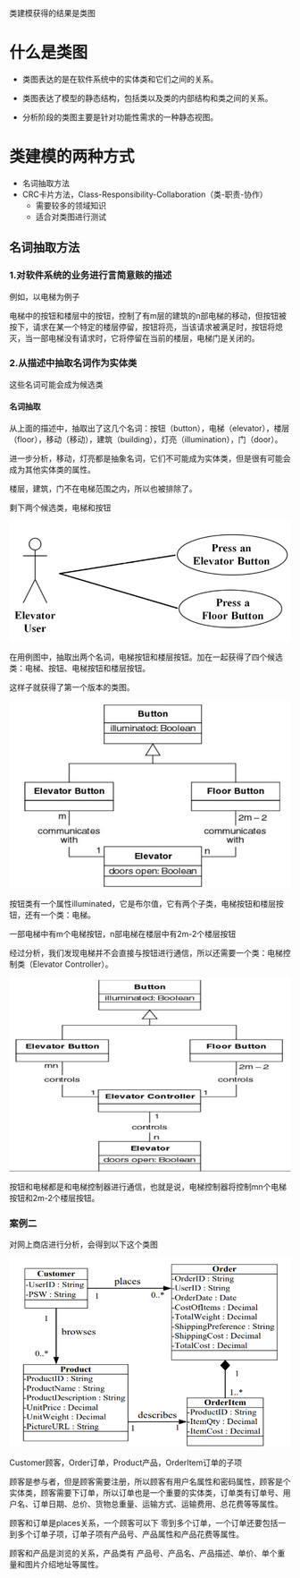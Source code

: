 类建模获得的结果是类图

# 什么是类图

- 类图表达的是在软件系统中的实体类和它们之间的关系。

- 类图表达了模型的静态结构，包括类以及类的内部结构和类之间的关系。

- 分析阶段的类图主要是针对功能性需求的一种静态视图。

# 类建模的两种方式

- 名词抽取方法
- CRC卡片方法，Class-Responsibility-Collaboration（类-职责-协作）
    - 需要较多的领域知识
    - 适合对类图进行测试

## 名词抽取方法

### 1.对软件系统的业务进行言简意赅的描述

例如，以电梯为例子

电梯中的按钮和楼层中的按钮，控制了有m层的建筑的n部电梯的移动，但按钮被按下，请求在某一个特定的楼层停留，按钮将亮，当该请求被满足时，按钮将熄灭，当一部电梯没有请求时，它将停留在当前的楼层，电梯门是关闭的。

### 2.从描述中抽取名词作为实体类

这些名词可能会成为候选类

#### 名词抽取

从上面的描述中，抽取出了这几个名词：按钮（button），电梯（elevator），楼层（floor），移动（移动），建筑（building），灯亮（illumination），门（door）。

进一步分析，移动，灯亮都是抽象名词，它们不可能成为实体类，但是很有可能会成为其他实体类的属性。

楼层，建筑，门不在电梯范围之内，所以也被排除了。

剩下两个候选类，电梯和按钮

![image-20210501102217404](images/image-20210501102217404.png)

在用例图中，抽取出两个名词，电梯按钮和楼层按钮。加在一起获得了四个候选类：电梯、按钮、电梯按钮和楼层按钮。

这样子就获得了第一个版本的类图。

![image-20210501102506379](images/image-20210501102506379.png)

按钮类有一个属性illuminated，它是布尔值，它有两个子类，电梯按钮和楼层按钮，还有一个类：电梯。

一部电梯中有m个电梯按钮，n部电梯在楼层中有2m-2个楼层按钮

经过分析，我们发现电梯并不会直接与按钮进行通信，所以还需要一个类：电梯控制类（Elevator Controller）。

![image-20210501103218340](images/image-20210501103218340.png)

按钮和电梯都是和电梯控制器进行通信，也就是说，电梯控制器将控制mn个电梯按钮和2m-2个楼层按钮。

### 案例二

对网上商店进行分析，会得到以下这个类图

![image-20210501103509796](images/image-20210501103509796.png)

Customer顾客，Order订单，Product产品，OrderItem订单的子项

顾客是参与者，但是顾客需要注册，所以顾客有用户名属性和密码属性，顾客是个实体类，顾客需要下订单，所以订单也是一个重要的实体类，订单类有订单号、用户名、订单日期、总价、货物总重量、运输方式、运输费用、总花费等等属性。

顾客和订单是places关系，一个顾客可以下 零到多个订单，一个订单还要包括一到多个订单子项，订单子项有产品号、产品属性和产品花费等属性。

顾客和产品是浏览的关系，产品类有 产品号、产品名、产品描述、单价、单个重量和图片介绍地址等属性。

